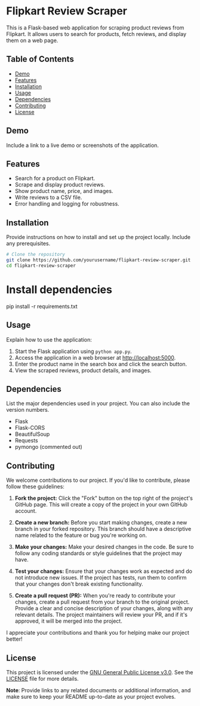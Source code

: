 # Flipkart Review Scraper

This is a Flask-based web application for scraping product reviews from Flipkart. It allows users to search for products, fetch reviews, and display them on a web page.

## Table of Contents
- [Demo](#demo)
- [Features](#features)
- [Installation](#installation)
- [Usage](#usage)
- [Dependencies](#dependencies)
- [Contributing](#contributing)
- [License](#license)

## Demo
Include a link to a live demo or screenshots of the application.

## Features
- Search for a product on Flipkart.
- Scrape and display product reviews.
- Show product name, price, and images.
- Write reviews to a CSV file.
- Error handling and logging for robustness.

## Installation
Provide instructions on how to install and set up the project locally. Include any prerequisites.

```bash
# Clone the repository
git clone https://github.com/yourusername/flipkart-review-scraper.git
cd flipkart-review-scraper
```

# Install dependencies
pip install -r requirements.txt

## Usage
Explain how to use the application:

1. Start the Flask application using `python app.py`.
2. Access the application in a web browser at [http://localhost:5000](http://localhost:5000).
3. Enter the product name in the search box and click the search button.
4. View the scraped reviews, product details, and images.

## Dependencies

List the major dependencies used in your project. You can also include the version numbers.

- Flask
- Flask-CORS
- BeautifulSoup
- Requests
- pymongo (commented out)

## Contributing

We welcome contributions to our project. If you'd like to contribute, please follow these guidelines:

1. **Fork the project:** Click the "Fork" button on the top right of the project's GitHub page. This will create a copy of the project in your own GitHub account.

2. **Create a new branch:** Before you start making changes, create a new branch in your forked repository. This branch should have a descriptive name related to the feature or bug you're working on.

3. **Make your changes:** Make your desired changes in the code. Be sure to follow any coding standards or style guidelines that the project may have.

4. **Test your changes:** Ensure that your changes work as expected and do not introduce new issues. If the project has tests, run them to confirm that your changes don't break existing functionality.

5. **Create a pull request (PR):** When you're ready to contribute your changes, create a pull request from your branch to the original project. Provide a clear and concise description of your changes, along with any relevant details. The project maintainers will review your PR, and if it's approved, it will be merged into the project.


I appreciate your contributions and thank you for helping make our project better!


## License

This project is licensed under the [GNU General Public License v3.0](LICENSE). See the [LICENSE](LICENSE) file for more details.

**Note**: Provide links to any related documents or additional information, and make sure to keep your README up-to-date as your project evolves.
